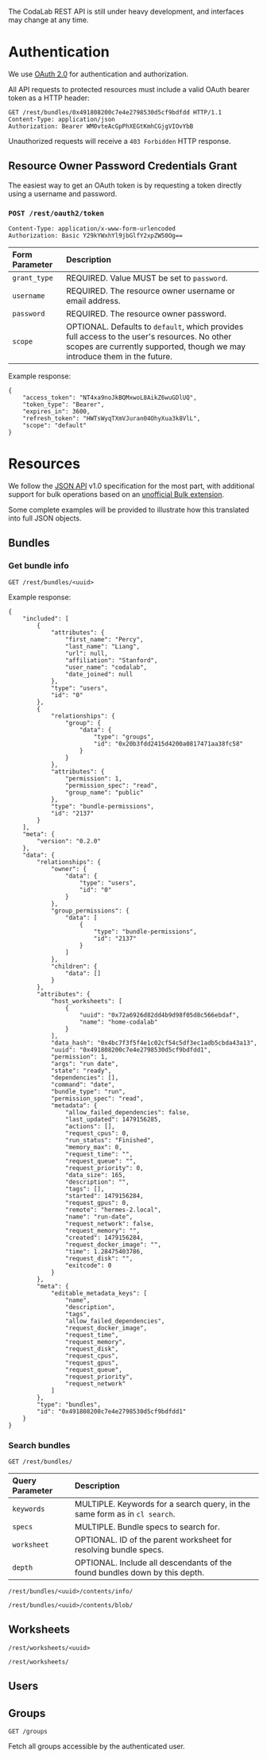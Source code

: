 The CodaLab REST API is still under heavy development, and interfaces may change at any time.

# Authentication

We use [OAuth 2.0](https://oauth.net/2/) for authentication and authorization.

All API requests to protected resources must include a valid OAuth bearer token as a HTTP header:
```
GET /rest/bundles/0x491808200c7e4e2798530d5cf9bdfdd HTTP/1.1
Content-Type: application/json
Authorization: Bearer WM0vteAcGpPhXEGtKmhCGjgVIOvYbB
```

Unauthorized requests will receive a `403 Forbidden` HTTP response.


## Resource Owner Password Credentials Grant

The easiest way to get an OAuth token is by requesting a token directly using a username and password.

### `POST /rest/oauth2/token`
```
Content-Type: application/x-www-form-urlencoded
Authorization: Basic Y29kYWxhYl9jbGlfY2xpZW50Og==
```

| Form Parameter    | Description |
| :---         |      :---      |
| `grant_type` | REQUIRED. Value MUST be set to `password`.                      | 
| `username`   | REQUIRED. The resource owner username or email address.         | 
| `password`   | REQUIRED. The resource owner password.                          | 
| `scope`      | OPTIONAL. Defaults to `default`, which provides full access to the user's resources. No other scopes are currently supported, though we may introduce them in the future.   | 

Example response:
```
{
    "access_token": "NT4xa9noJkBQMxwoL8AikZ6wuGDlUQ",
    "token_type": "Bearer",
    "expires_in": 3600,
    "refresh_token": "HWTsWyqTXmVJuran04OhyXua3k8VlL",
    "scope": "default"
}
```

# Resources

We follow the [JSON API](jsonapi.org) v1.0 specification for the most part, with additional support for bulk operations based on an [unofficial Bulk extension](https://github.com/json-api/json-api/blob/9c7a03dbc37f80f6ca81b16d444c960e96dd7a57/extensions/bulk/index.md).

Some complete examples will be provided to illustrate how this translated into full JSON objects.

## Bundles

### Get bundle info
`GET /rest/bundles/<uuid>`

Example response:
```
{
    "included": [
        {
            "attributes": {
                "first_name": "Percy",
                "last_name": "Liang",
                "url": null,
                "affiliation": "Stanford",
                "user_name": "codalab",
                "date_joined": null
            },
            "type": "users",
            "id": "0"
        },
        {
            "relationships": {
                "group": {
                    "data": {
                        "type": "groups",
                        "id": "0x20b3fdd2415d4200a0817471aa38fc58"
                    }
                }
            },
            "attributes": {
                "permission": 1,
                "permission_spec": "read",
                "group_name": "public"
            },
            "type": "bundle-permissions",
            "id": "2137"
        }
    ],
    "meta": {
        "version": "0.2.0"
    },
    "data": {
        "relationships": {
            "owner": {
                "data": {
                    "type": "users",
                    "id": "0"
                }
            },
            "group_permissions": {
                "data": [
                    {
                        "type": "bundle-permissions",
                        "id": "2137"
                    }
                ]
            },
            "children": {
                "data": []
            }
        },
        "attributes": {
            "host_worksheets": [
                {
                    "uuid": "0x72a6926d82dd4b9d98f05d8c566ebdaf",
                    "name": "home-codalab"
                }
            ],
            "data_hash": "0x4bc7f3f5f4e1c02cf54c5df3ec1adb5cbda43a13",
            "uuid": "0x491808200c7e4e2798530d5cf9bdfdd1",
            "permission": 1,
            "args": "run date",
            "state": "ready",
            "dependencies": [],
            "command": "date",
            "bundle_type": "run",
            "permission_spec": "read",
            "metadata": {
                "allow_failed_dependencies": false,
                "last_updated": 1479156285,
                "actions": [],
                "request_cpus": 0,
                "run_status": "Finished",
                "memory_max": 0,
                "request_time": "",
                "request_queue": "",
                "request_priority": 0,
                "data_size": 165,
                "description": "",
                "tags": [],
                "started": 1479156284,
                "request_gpus": 0,
                "remote": "hermes-2.local",
                "name": "run-date",
                "request_network": false,
                "request_memory": "",
                "created": 1479156284,
                "request_docker_image": "",
                "time": 1.28475403786,
                "request_disk": "",
                "exitcode": 0
            }
        },
        "meta": {
            "editable_metadata_keys": [
                "name",
                "description",
                "tags",
                "allow_failed_dependencies",
                "request_docker_image",
                "request_time",
                "request_memory",
                "request_disk",
                "request_cpus",
                "request_gpus",
                "request_queue",
                "request_priority",
                "request_network"
            ]
        },
        "type": "bundles",
        "id": "0x491808200c7e4e2798530d5cf9bdfdd1"
    }
}
```

### Search bundles
`GET /rest/bundles/`

| Query Parameter    | Description |
| :---         |      :---      |
| `keywords`   | MULTIPLE. Keywords for a search query, in the same form as in `cl search`.                 | 
| `specs  `    | MULTIPLE. Bundle specs to search for.         | 
| `worksheet`  | OPTIONAL. ID of the parent worksheet for resolving bundle specs.                    | 
| `depth`      | OPTIONAL. Include all descendants of the found bundles down by this depth. | 


`/rest/bundles/<uuid>/contents/info/`

`/rest/bundles/<uuid>/contents/blob/`


## Worksheets

`/rest/worksheets/<uuid>`

`/rest/worksheets/`

## Users



## Groups

`GET /groups`

Fetch all groups accessible by the authenticated user.
